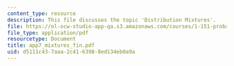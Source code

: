 ```yaml
---
content_type: resource
description: This file discusses the topic 'Distribution Mixtures'.
file: https://ol-ocw-studio-app-qa.s3.amazonaws.com/courses/1-151-probability-and-statistics-in-engineering-spring-2005/d5111c437aaa2c4163988ed134eb0a9a_app7_mixtures_fin.pdf
file_type: application/pdf
resourcetype: Document
title: app7_mixtures_fin.pdf
uid: d5111c43-7aaa-2c41-6398-8ed134eb0a9a
---
```

